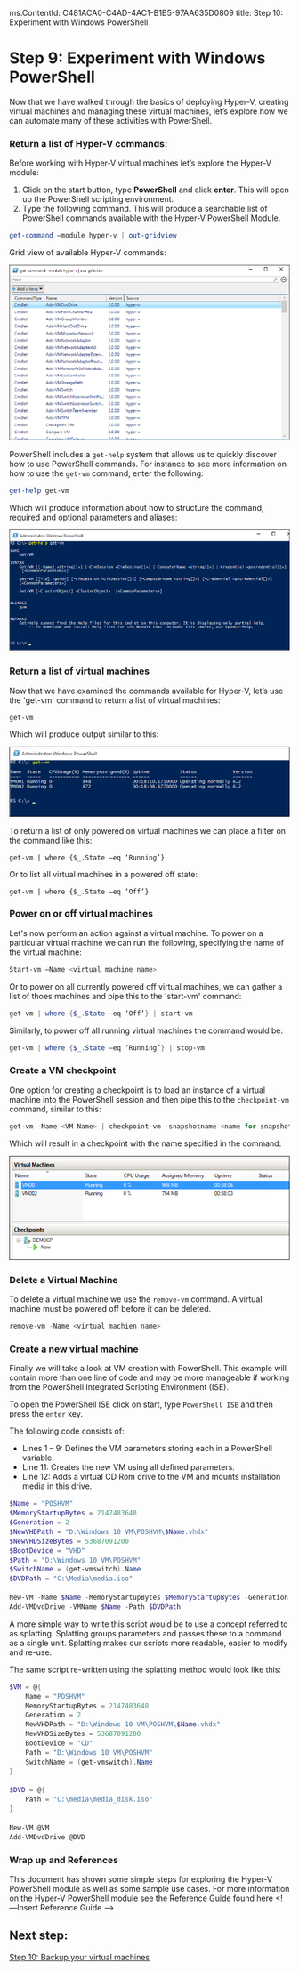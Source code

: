 ms.ContentId: C481ACA0-C4AD-4AC1-B1B5-97AA635D0809
title: Step 10: Experiment with Windows PowerShell

# Step 9: Experiment with Windows PowerShell

Now that we have walked through the basics of deploying Hyper-V, creating virtual machines and managing these virtual machines, let’s explore how we can automate many of these activities with PowerShell.

### Return a list of Hyper-V commands:
Before working with Hyper-V virtual machines let’s explore the Hyper-V module:
1.	Click on the start button, type **PowerShell** and click **enter**. This will open up the PowerShell scripting environment.
2.	Type the following command. This will produce a searchable list of PowerShell commands available with the Hyper-V PowerShell Module.

```powershell
get-command –module hyper-v | out-gridview
```
Grid view of available Hyper-V commands:

![](media\command_grid.png)

PowerShell includes a `get-help` system that allows us to quickly discover how to use PowerShell commands. For instance to see more information on how to use the `get-vm` command, enter the following:

```powershell
get-help get-vm
```
Which will produce information about how to structure the command, required and optional parameters and aliases:

![](media\get_help.png)


### Return a list of virtual machines

Now that we have examined the commands available for Hyper-V, let’s use the 'get-vm' command to return a list of virtual machines:

```powershell
get-vm
```
Which will produce output similar to this:

![](media\get_vm.png)


To return a list of only powered on virtual machines we can place a filter on the command like this:
``` 
get-vm | where {$_.State –eq ‘Running’}
```

Or to list all virtual machines in a powered off state:
``` 
get-vm | where {$_.State –eq ‘Off’}
```

### Power on or off virtual machines

Let's now perform an action against a virtual machine. To power on a particular virtual machine we can run the following, specifying the name of the virtual machine:
```powershell
Start-vm –Name <virtual machine name>
```

Or to power on all currently powered off virtual machines, we can gather a list of thoes machines and pipe this to the 'start-vm' command:
```powershell
get-vm | where {$_.State –eq ‘Off’} | start-vm
```

Similarly, to power off all running virtual machines the command would be:
```powershell
get-vm | where {$_.State –eq ‘Running’} | stop-vm
```

### Create a VM checkpoint

One option for creating a checkpoint is to load an instance of a virtual machine into the PowerShell session and then pipe this to the `checkpoint-vm` command, similar to this:
```powershell
get-vm -Name <VM Name> | checkpoint-vm -snapshotname <name for snapshot>
```
Which will result in a checkpoint with the name specified in the command:
 
 ![](media\POSH_CP2.png) 

### Delete a Virtual Machine 

To delete a virtual machine we use the `remove-vm` command. A virtual machine must be powered off before it can be deleted.
```powershell
remove-vm -Name <virtual machien name>
```

### Create a new virtual machine

Finally we will take a look at VM creation with PowerShell. This example will contain more than one line of code and may be more manageable if working from the PowerShell Integrated Scripting Environment (ISE).

To open the PowerShell ISE click on start, type `PowerShell ISE` and then press the `enter` key.

The following code consists of:

- Lines 1 – 9: Defines the VM parameters storing each in a PowerShell variable.
- Line 11: Creates the new VM using all defined parameters.
- Line 12: Adds a virtual CD Rom drive to the VM and mounts installation media in this drive.

```powershell
$Name = "POSHVM"
$MemoryStartupBytes = 2147483648
$Generation = 2
$NewVHDPath = "D:\Windows 10 VM\POSHVM\$Name.vhdx"
$NewVHDSizeBytes = 53687091200
$BootDevice = "VHD"
$Path = "D:\Windows 10 VM\POSHVM"
$SwitchName = (get-vmswitch).Name
$DVDPath = "C:\Media\media.iso"

New-VM -Name $Name -MemoryStartupBytes $MemoryStartupBytes -Generation $Generation -NewVHDPath $NewVHDPath -NewVHDSizeBytes $NewVHDSizeBytes -BootDevice $BootDevice -SwitchName $SwitchName -Path $Path 
Add-VMDvdDrive -VMName $Name -Path $DVDPath
```
A more simple way to write this script would be to use a concept referred to as splatting. Splatting groups parameters and passes these to a command as a single unit. Splatting makes our scripts more readable, easier to modify and re-use.

The same script re-written using the splatting method would look like this:   

```powershell
$VM = @{
    Name = "POSHVM"
    MemoryStartupBytes = 2147483648
    Generation = 2
    NewVHDPath = "D:\Windows 10 VM\POSHVM\$Name.vhdx"
    NewVHDSizeBytes = 53687091200
    BootDevice = "CD"
    Path = "D:\Windows 10 VM\POSHVM"
    SwitchName = (get-vmswitch).Name
}

$DVD = @{
    Path = "C:\media\media_disk.iso"
}

New-VM @VM
Add-VMDvdDrive @DVD
```

### Wrap up and References

This document has shown some simple steps for exploring the Hyper-V PowerShell module as well as some sample use cases. For more information on the Hyper-V PowerShell module see the Reference Guide found here <!—Insert Reference Guide --> .  
  
## Next step: ##
[Step 10: Backup your virtual machines](step10.md)


